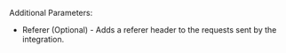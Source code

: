 Additional Parameters:

* Referer (Optional) - Adds a referer header to the requests sent by the integration.
